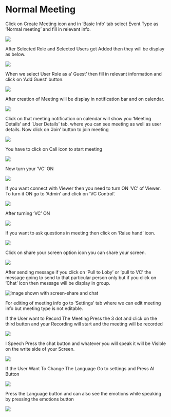 # Normal Meeting

Click on Create Meeting icon and in ‘Basic Info’ tab select Event Type as ‘Normal meeting’ and fill in relevant info.

![](../../.gitbook/assets/11.png)

After Selected Role and Selected Users get Added then they will be display as below.

![](../../.gitbook/assets/12.png)

When we select User Role as a’ Guest’ then fill in relevant information and click on ‘Add Guest’ button.

![](../../.gitbook/assets/13.png)

After creation of Meeting will be display in notification bar and on calendar.

![](../../.gitbook/assets/14.png)

Click on that meeting notification on calendar will show you ‘Meeting Details’ and ‘User Details’ tab. where you can see meeting as well as user details. Now click on ‘Join’ button to join meeting

![](../../.gitbook/assets/image%20%28113%29.png)

You have to click on Call icon to start meeting

![](../../.gitbook/assets/image%20%28134%29.png)

Now turn your ‘VC’ ON

![](../../.gitbook/assets/image%20%2894%29.png)

If you want connect with Viewer then you need to turn ON ‘VC’ of Viewer. To turn it ON go to ‘Admin’ and click on ‘VC Control’.

![](../../.gitbook/assets/image%20%28180%29.png)

After turning ‘VC’ ON

![](../../.gitbook/assets/image%20%2896%29.png)

If you want to ask questions in meeting then click on ‘Raise hand’ icon.

![](../../.gitbook/assets/image%20%28202%29.png)

Click on share your screen option icon you can share your screen.

![](../../.gitbook/assets/popup_ss.png)

After sending message if you click on ‘Pull to Loby’ or ‘pull to VC’ the message going to send to that particular person only but if you click on ‘Chat’ icon then message will be display in group.

![Image shown with screen-share and chat](../../.gitbook/assets/image%20%28157%29.png)

For editing of meeting info go to ‘Settings’ tab where we can edit meeting info but meeting type is not editable.

If the User want to Record The Meeting Press the 3 dot and click on the third button and your Recording will start and the meeting will be recorded

![](../../.gitbook/assets/image%20%2873%29.png)

I Speech Press the chat button and whatever you will speak it will be Visible on the write side of your Screen.

![](../../.gitbook/assets/image%20%28237%29.png)

If the User Want To Change The Language Go to settings and Press AI Button

![](../../.gitbook/assets/image%20%2897%29.png)

Press the Language button and can also see the emotions while speaking by pressing the emotions button  
  


![](../../.gitbook/assets/image%20%2821%29.png)



